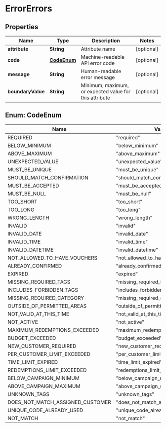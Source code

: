 

# ErrorErrors

## Properties

Name | Type | Description | Notes
------------ | ------------- | ------------- | -------------
**attribute** | **String** | Attribute name |  [optional]
**code** | [**CodeEnum**](#CodeEnum) | Machine-readable API error code |  [optional]
**message** | **String** | Human-readable error message |  [optional]
**boundaryValue** | **String** | Minimum, maximum, or expected value for this attribute |  [optional]



## Enum: CodeEnum

Name | Value
---- | -----
REQUIRED | &quot;required&quot;
BELOW_MINIMUM | &quot;below_minimum&quot;
ABOVE_MAXIMUM | &quot;above_maximum&quot;
UNEXPECTED_VALUE | &quot;unexpected_value&quot;
MUST_BE_UNIQUE | &quot;must_be_unique&quot;
SHOULD_MATCH_CONFIRMATION | &quot;should_match_confirmation&quot;
MUST_BE_ACCEPTED | &quot;must_be_accepted&quot;
MUST_BE_NULL | &quot;must_be_null&quot;
TOO_SHORT | &quot;too_short&quot;
TOO_LONG | &quot;too_long&quot;
WRONG_LENGTH | &quot;wrong_length&quot;
INVALID | &quot;invalid&quot;
INVALID_DATE | &quot;invalid_date&quot;
INVALID_TIME | &quot;invalid_time&quot;
INVALID_DATETIME | &quot;invalid_datetime&quot;
NOT_ALLOWED_TO_HAVE_VOUCHERS | &quot;not_allowed_to_have_vouchers&quot;
ALREADY_CONFIRMED | &quot;already_confirmed&quot;
EXPIRED | &quot;expired&quot;
MISSING_REQUIRED_TAGS | &quot;missing_required_tags&quot;
INCLUDES_FORBIDDEN_TAGS | &quot;includes_forbidden_tags&quot;
MISSING_REQUIRED_CATEGORY | &quot;missing_required_category&quot;
OUTSIDE_OF_PERMITTED_AREAS | &quot;outside_of_permitted_areas&quot;
NOT_VALID_AT_THIS_TIME | &quot;not_valid_at_this_time&quot;
NOT_ACTIVE | &quot;not_active&quot;
MAXIMUM_REDEMPTIONS_EXCEEDED | &quot;maximum_redemptions_exceeded&quot;
BUDGET_EXCEEDED | &quot;budget_exceeded&quot;
NEW_CUSTOMER_REQUIRED | &quot;new_customer_required&quot;
PER_CUSTOMER_LIMIT_EXCEEDED | &quot;per_customer_limit_exceeded&quot;
TIME_LIMIT_EXPIRED | &quot;time_limit_expired&quot;
REDEMPTIONS_LIMIT_EXCEEDED | &quot;redemptions_limit_exceeded&quot;
BELOW_CAMPAIGN_MINIMUM | &quot;below_campaign_minimum&quot;
ABOVE_CAMPAIGN_MAXIMUM | &quot;above_campaign_maximum&quot;
UNKNOWN_TAGS | &quot;unknown_tags&quot;
DOES_NOT_MATCH_ASSIGNED_CUSTOMER | &quot;does_not_match_assigned_customer&quot;
UNIQUE_CODE_ALREADY_USED | &quot;unique_code_already_used&quot;
NOT_MATCH | &quot;not_match&quot;



